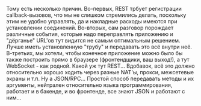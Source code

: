 Тому есть несколько причин. Во-первых, REST трбует регистрации callback-вызовов, что мы не слишком стремились делать, поскольку этим не удобно управлять, да и накладные расходы имеются при установлении соединений. Во-вторых, сам разговор порождает различные события, которые надо переправлять приложению и "дёрганье" URL'ов тут видится не самым оптимальным решением. Лучше иметь установленную "трубу" и передавать это всё внутри неё. В-третьих, мы хотели, чтобы конечное приложение можно было бы также построить прямо в браузере (фронтендщики, ваш выход!), а тут WebSocket - как родной. Какой уж тут REST... Вдобавок, всё это должно относительно хорошо ходить через разные NAT'ы, прокси, межсетевые экраны и т.п. Ну а JSON/RPC... Простой способ передавать методы и их аргументы, нейтрален относительно языка программирования, работает и в бакенде, и во фронтенде, все знают JSON и работают с ним...